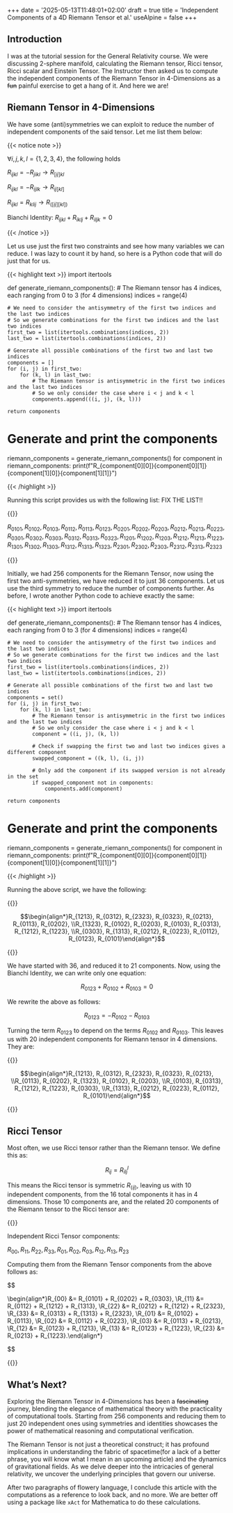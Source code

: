 +++
date = '2025-05-13T11:48:01+02:00'
draft = true
title = 'Independent Components of a 4D Riemann Tensor et al.'
useAlpine = false
+++
## Introduction

I was at the tutorial session for the General Relativity course. We were discussing 2-sphere manifold, calculating the Riemann tensor, Ricci tensor, Ricci scalar and Einstein Tensor. The Instructor then asked us to compute the independent components of the Riemann Tensor in 4-Dimensions as a ~~fun~~ painful exercise to get a hang of it. And here we are!

## Riemann Tensor in 4-Dimensions

We have some (anti)symmetries we can exploit to reduce the number of independent components of the said tensor. Let me list them below:

{{< notice note >}}

$\forall i,j,k,l = \{1,2,3,4\}$, the following holds

$R_{ijkl} = - R_{jikl} \rightarrow R_{[ij]kl}$

$R_{ijkl} = - R_{ijlk} \rightarrow R_{ij[kl]}$

$R_{ijkl} = R_{klij} \rightarrow R_{([ij][kl])}$

Bianchi Identity: $R_{ijkl} + R_{iklj} + R_{iljk} = 0$

{{< /notice >}}

Let us use just the first two constraints and see how many variables we can reduce. I was lazy to count it by hand, so here is a Python code that will do just that for us.

{{< highlight text >}}
import itertools

def generate_riemann_components():
    # The Riemann tensor has 4 indices, each ranging from 0 to 3 (for 4 dimensions)
    indices = range(4)

    # We need to consider the antisymmetry of the first two indices and the last two indices
    # So we generate combinations for the first two indices and the last two indices
    first_two = list(itertools.combinations(indices, 2))
    last_two = list(itertools.combinations(indices, 2))

    # Generate all possible combinations of the first two and last two indices
    components = []
    for (i, j) in first_two:
        for (k, l) in last_two:
            # The Riemann tensor is antisymmetric in the first two indices and the last two indices
            # So we only consider the case where i < j and k < l
            components.append(((i, j), (k, l)))

    return components

# Generate and print the components
riemann_components = generate_riemann_components()
for component in riemann_components:
    print(f"R_{component[0][0]}{component[0][1]}{component[1][0]}{component[1][1]}")

{{< /highlight >}}

Running this script provides us with the following list: FIX THE LIST!!

{{<notice info>}}

$R_{0101}, R_{0102}, R_{0103}, R_{0112}, R_{0113}, R_{0123}, R_{0201}, R_{0202}, R_{0203}, R_{0212}, R_{0213}, R_{0223}, R_{0301}, R_{0302}, R_{0303}, R_{0312}, R_{0313}, R_{0323}, R_{1201}, R_{1202}, R_{1203}, R_{1212}, R_{1213}, R_{1223}, R_{1301}, R_{1302}, R_{1303}, R_{1312}, R_{1313}, R_{1323}, R_{2301}, R_{2302}, R_{2303}, R_{2312}, R_{2313}, R_{2323}$

{{</notice>}}

Initially, we had 256 components for the Riemann Tensor, now using the first two anti-symmetries, we have reduced it to just 36 components. Let us use the third symmetry to reduce the number of components further. As before, I wrote another Python code to achieve exactly the same:

{{< highlight text >}}
import itertools

def generate_riemann_components():
    # The Riemann tensor has 4 indices, each ranging from 0 to 3 (for 4 dimensions)
    indices = range(4)

    # We need to consider the antisymmetry of the first two indices and the last two indices
    # So we generate combinations for the first two indices and the last two indices
    first_two = list(itertools.combinations(indices, 2))
    last_two = list(itertools.combinations(indices, 2))

    # Generate all possible combinations of the first two and last two indices
    components = set()
    for (i, j) in first_two:
        for (k, l) in last_two:
            # The Riemann tensor is antisymmetric in the first two indices and the last two indices
            # So we only consider the case where i < j and k < l
            component = ((i, j), (k, l))

            # Check if swapping the first two and last two indices gives a different component
            swapped_component = ((k, l), (i, j))

            # Only add the component if its swapped version is not already in the set
            if swapped_component not in components:
                components.add(component)

    return components

# Generate and print the components
riemann_components = generate_riemann_components()
for component in riemann_components:
    print(f"R_{component[0][0]}{component[0][1]}{component[1][0]}{component[1][1]}")

{{< /highlight >}}

Running the above script, we have the following:

{{<notice info>}}

$$\begin{align*}R_{1213}, R_{0312}, R_{2323}, R_{0323}, R_{0213}, R_{0113}, R_{0202}, \\R_{1323}, R_{0102}, R_{0203}, R_{0103}, R_{0313}, R_{1212}, R_{1223}, \\R_{0303}, R_{1313}, R_{0212}, R_{0223}, R_{0112}, R_{0123}, R_{0101}\end{align*}$$

{{</notice>}}

We have started with 36, and reduced it to 21 components. Now, using the Bianchi Identity, we can write only one equation:

$$R_{0123} +R_{0102​}+R_{0103​} = 0$$

We rewrite the above as follows:

$$R_{0123}​=−R_{0102}​−R_{0103​}$$

Turning the term $R_{0123}$ to depend on the terms $R_{0102}​$ and $R_{0103​}$. This leaves us with 20 independent components for Riemann tensor in 4 dimensions. They are:

{{<notice info>}}

$$\begin{align*}R_{1213}, R_{0312}, R_{2323}, R_{0323}, R_{0213}, \\R_{0113}, R_{0202}, R_{1323}, R_{0102}, R_{0203}, \\R_{0103}, R_{0313}, R_{1212}, R_{1223}, R_{0303}, \\R_{1313}, R_{0212}, R_{0223}, R_{0112}, R_{0101}\end{align*}$$

{{</notice>}}

## Ricci Tensor

Most often, we use Ricci tensor rather than the Riemann tensor. We define this as:

$$R_{ij} = R_{ ilj}^l$$

This means the Ricci tensor is symmetric $R_{(ij)}$, leaving us with 10 independent components, from the 16 total components it has in 4 dimensions. Those 10 components are, and the related 20 components of the Riemann tensor to the Ricci tensor are:

{{<notice info>}}

Independent Ricci Tensor components:

$R_{00}, R_{11}, R_{22}, R_{33}, R_{01}, R_{02}, R_{03}, R_{12}, R_{13}, R_{23}$

Computing them from the Riemann Tensor components from the above follows as:

$$

\begin{align*}R_{00} &= R_{0101} + R_{0202} + R_{0303}, \\R_{11} &= R_{0112} + R_{1212} + R_{1313}, \\R_{22} &= R_{0212} + R_{1212} + R_{2323}, \\R_{33} &= R_{0313} + R_{1313} + R_{2323}, \\R_{01} &= R_{0102} + R_{0113}, \\R_{02} &= R_{0112} + R_{0223}, \\R_{03} &= R_{0113} + R_{0213}, \\R_{12} &= R_{0123} + R_{1213}, \\R_{13} &= R_{0123} + R_{1223}, \\R_{23} &= R_{0213} + R_{1223}.\end{align*}

$$

{{</notice>}}

## What’s Next?

Exploring the Riemann Tensor in 4-Dimensions has been a ~~fascinating~~ journey, blending the elegance of mathematical theory with the practicality of computational tools. Starting from 256 components and reducing them to just 20 independent ones using symmetries and identities showcases the power of mathematical reasoning and computational verification.

The Riemann Tensor is not just a theoretical construct; it has profound implications in understanding the fabric of spacetime(for a lack of a better phrase, you will know what I mean in an upcoming article) and the dynamics of gravitational fields. As we delve deeper into the intricacies of general relativity, we uncover the underlying principles that govern our universe.

After two paragraphs of flowery language, I conclude this article with the computations as a reference to look back, and no more. We are better off using a package like `xAct` for Mathematica to do these calculations.